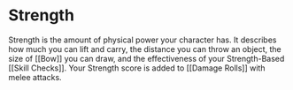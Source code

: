 # Strength
Strength is the amount of physical power your character has. It describes how much you can lift and carry, the distance you can throw an object, the size of [[Bow]] you can draw, and the effectiveness of your Strength-Based [[Skill Checks]]. Your Strength score is added to [[Damage Rolls]] with melee attacks.
